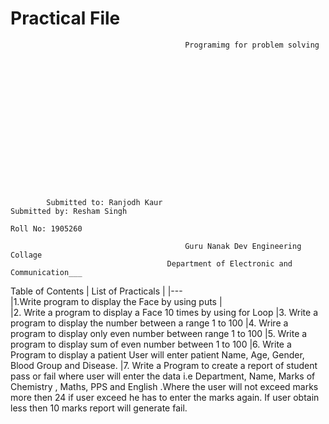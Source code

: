 #                                                  Practical File
                                           Programimg for problem solving 
                                        
                                        
                                        
                                        
                                        
                                        
                                        
                                        
                                        
                                        
                                        
                                        
                                        
                                        
                                        
                                        
             
            Submitted to: Ranjodh Kaur                                                 Submitted by: Resham Singh
                                                                                        Roll No: 1905260
                                      
                                           Guru Nanak Dev Engineering Collage 
                                       Department of Electronic and Communication___
 Table of Contents
 | List of Practicals |
 |---              
|1.Write program to display the Face by using puts |                             
|2. Write a program to display a Face 10 times by using for Loop
|3. Write a program to display the number between a range 1 to 100
|4. Wrire a program to display only even number between range 1 to 100
|5. Write a program to display sum of even number between 1 to 100
|6. Write a Program to display a patient User will enter patient Name, Age, Gender, Blood Group and Disease.
|7. Write a Program to create a report of student pass or fail where user will enter the data i.e Department, Name, Marks of Chemistry ,      Maths, PPS and English .Where the user will not exceed marks more then 24 if user exceed he has to enter the marks again. If user          obtain less then 10 marks report will generate fail.
